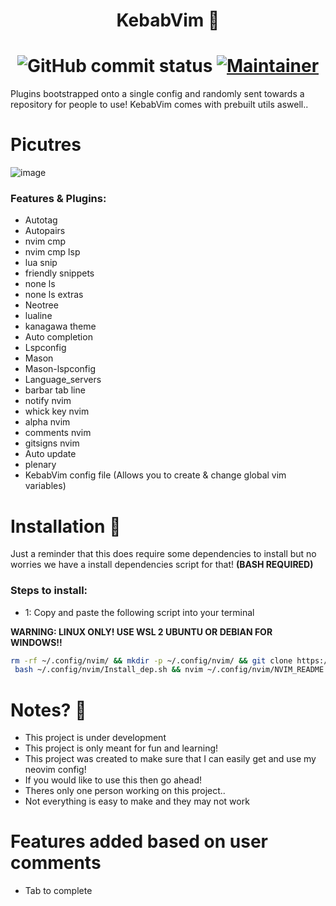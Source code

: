 <h1 align="center">
    KebabVim 🌯
</h1>
<h1 align="center">
    <img alt="GitHub commit status" src="https://img.shields.io/github/checks-status/MeKebabMan/KebabVim/main?style=for-the-badge&logo=github&labelColor=blue">
    <a href="https://github.com/MeKebabMan">
        <img alt="Maintainer" src="https://img.shields.io/badge/Maintainer-MeKebabMan-blue?style=for-the-badge&logo=neovim">
    </a>
</h1>

Plugins bootstrapped onto a single config and randomly sent towards a repository for people to use!
KebabVim comes with prebuilt utils aswell..

# Picutres

![image](https://github.com/user-attachments/assets/9350790c-c65a-4e93-a80d-c30f3a8d0445)

### Features & Plugins:
- Autotag
- Autopairs
- nvim cmp
- nvim cmp lsp
- lua snip
- friendly snippets
- none ls
- none ls extras
- Neotree
- lualine
- kanagawa theme
- Auto completion
- Lspconfig
- Mason
- Mason-lspconfig
- Language_servers
- barbar tab line
- notify nvim
- whick key nvim
- alpha nvim
- comments nvim
- gitsigns nvim
- Auto update
- plenary
- KebabVim config file (Allows you to create & change global vim variables)

# Installation 💾

Just a reminder that this does require some dependencies to install but no worries we have a install dependencies script for that! **(BASH REQUIRED)**

### Steps to install:
- 1: Copy and paste the following script into your terminal

**WARNING: LINUX ONLY! USE WSL 2 UBUNTU OR DEBIAN FOR WINDOWS!!**

```sh
rm -rf ~/.config/nvim/ && mkdir -p ~/.config/nvim/ && git clone https://github.com/MeKebabMan/KebabVim.git ~/.config/nvim/ && \
 bash ~/.config/nvim/Install_dep.sh && nvim ~/.config/nvim/NVIM_README.txt
```

# Notes? 📝

- This project is under development
- This project is only meant for fun and learning!
- This project was created to make sure that I can easily get and use my neovim config!
- If you would like to use this then go ahead!
- Theres only one person working on this project..
- Not everything is easy to make and they may not work

# Features added based on user comments

- Tab to complete
